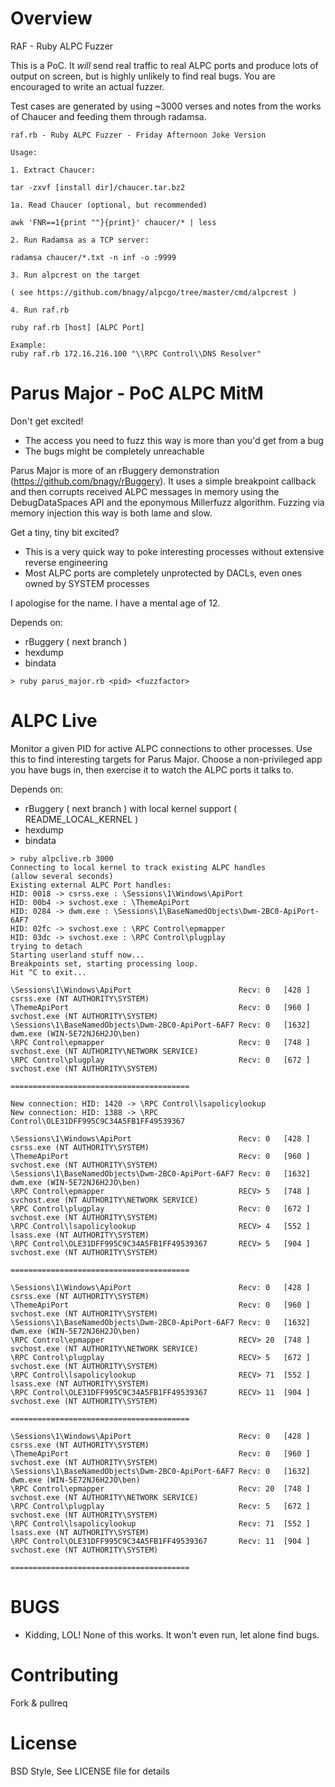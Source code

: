 Overview
======

RAF - Ruby ALPC Fuzzer

This is a PoC. It _will_ send real traffic to real ALPC ports and produce lots
of output on screen, but is highly unlikely to find real bugs. You are
encouraged to write an actual fuzzer.

Test cases are generated by using ~3000 verses and notes from the works of
Chaucer and feeding them through radamsa.

```
raf.rb - Ruby ALPC Fuzzer - Friday Afternoon Joke Version

Usage:

1. Extract Chaucer:

tar -zxvf [install dir]/chaucer.tar.bz2

1a. Read Chaucer (optional, but recommended)

awk 'FNR==1{print ""}{print}' chaucer/* | less

2. Run Radamsa as a TCP server:

radamsa chaucer/*.txt -n inf -o :9999

3. Run alpcrest on the target

( see https://github.com/bnagy/alpcgo/tree/master/cmd/alpcrest )

4. Run raf.rb

ruby raf.rb [host] [ALPC Port]

Example:
ruby raf.rb 172.16.216.100 "\\RPC Control\\DNS Resolver"
```

Parus Major - PoC ALPC MitM 
======

Don't get excited! 

- The access you need to fuzz this way is more than you'd get from a bug
- The bugs might be completely unreachable

Parus Major is more of an rBuggery demonstration
(https://github.com/bnagy/rBuggery). It uses a simple breakpoint callback and
then corrupts received ALPC messages in memory using the DebugDataSpaces API
and the eponymous Millerfuzz algorithm. Fuzzing via memory injection this way
is both lame and slow.

Get a tiny, tiny bit excited?

- This is a very quick way to poke interesting processes without extensive
  reverse engineering 
- Most ALPC ports are completely unprotected by DACLs, even ones owned by
  SYSTEM processes

I apologise for the name. I have a mental age of 12.

Depends on:
* rBuggery ( next branch )
* hexdump
* bindata

```
> ruby parus_major.rb <pid> <fuzzfactor>
```

ALPC Live
======

Monitor a given PID for active ALPC connections to other processes. Use this
to find interesting targets for Parus Major. Choose a non-privileged app you
have bugs in, then exercise it to watch the ALPC ports it talks to.

Depends on:
* rBuggery ( next branch ) with local kernel support ( README_LOCAL_KERNEL )
* hexdump
* bindata

```
> ruby alpclive.rb 3000
Connecting to local kernel to track existing ALPC handles
(allow several seconds)
Existing external ALPC Port handles:
HID: 0018 -> csrss.exe : \Sessions\1\Windows\ApiPort
HID: 00b4 -> svchost.exe : \ThemeApiPort
HID: 0284 -> dwm.exe : \Sessions\1\BaseNamedObjects\Dwm-2BC0-ApiPort-6AF7
HID: 02fc -> svchost.exe : \RPC Control\epmapper
HID: 03dc -> svchost.exe : \RPC Control\plugplay
trying to detach
Starting userland stuff now...
Breakpoints set, starting processing loop.
Hit ^C to exit...

\Sessions\1\Windows\ApiPort                        Recv: 0   [428 ] csrss.exe (NT AUTHORITY\SYSTEM)
\ThemeApiPort                                      Recv: 0   [960 ] svchost.exe (NT AUTHORITY\SYSTEM)
\Sessions\1\BaseNamedObjects\Dwm-2BC0-ApiPort-6AF7 Recv: 0   [1632] dwm.exe (WIN-5E72NJ6H2JO\ben)
\RPC Control\epmapper                              Recv: 0   [748 ] svchost.exe (NT AUTHORITY\NETWORK SERVICE)
\RPC Control\plugplay                              Recv: 0   [672 ] svchost.exe (NT AUTHORITY\SYSTEM)

========================================

New connection: HID: 1420 -> \RPC Control\lsapolicylookup
New connection: HID: 1388 -> \RPC Control\OLE31DFF995C9C34A5FB1FF49539367

\Sessions\1\Windows\ApiPort                        Recv: 0   [428 ] csrss.exe (NT AUTHORITY\SYSTEM)
\ThemeApiPort                                      Recv: 0   [960 ] svchost.exe (NT AUTHORITY\SYSTEM)
\Sessions\1\BaseNamedObjects\Dwm-2BC0-ApiPort-6AF7 Recv: 0   [1632] dwm.exe (WIN-5E72NJ6H2JO\ben)
\RPC Control\epmapper                              RECV> 5   [748 ] svchost.exe (NT AUTHORITY\NETWORK SERVICE)
\RPC Control\plugplay                              Recv: 0   [672 ] svchost.exe (NT AUTHORITY\SYSTEM)
\RPC Control\lsapolicylookup                       RECV> 4   [552 ] lsass.exe (NT AUTHORITY\SYSTEM)
\RPC Control\OLE31DFF995C9C34A5FB1FF49539367       RECV> 5   [904 ] svchost.exe (NT AUTHORITY\SYSTEM)

========================================

\Sessions\1\Windows\ApiPort                        Recv: 0   [428 ] csrss.exe (NT AUTHORITY\SYSTEM)
\ThemeApiPort                                      Recv: 0   [960 ] svchost.exe (NT AUTHORITY\SYSTEM)
\Sessions\1\BaseNamedObjects\Dwm-2BC0-ApiPort-6AF7 Recv: 0   [1632] dwm.exe (WIN-5E72NJ6H2JO\ben)
\RPC Control\epmapper                              RECV> 20  [748 ] svchost.exe (NT AUTHORITY\NETWORK SERVICE)
\RPC Control\plugplay                              RECV> 5   [672 ] svchost.exe (NT AUTHORITY\SYSTEM)
\RPC Control\lsapolicylookup                       RECV> 71  [552 ] lsass.exe (NT AUTHORITY\SYSTEM)
\RPC Control\OLE31DFF995C9C34A5FB1FF49539367       RECV> 11  [904 ] svchost.exe (NT AUTHORITY\SYSTEM)

========================================

\Sessions\1\Windows\ApiPort                        Recv: 0   [428 ] csrss.exe (NT AUTHORITY\SYSTEM)
\ThemeApiPort                                      Recv: 0   [960 ] svchost.exe (NT AUTHORITY\SYSTEM)
\Sessions\1\BaseNamedObjects\Dwm-2BC0-ApiPort-6AF7 Recv: 0   [1632] dwm.exe (WIN-5E72NJ6H2JO\ben)
\RPC Control\epmapper                              Recv: 20  [748 ] svchost.exe (NT AUTHORITY\NETWORK SERVICE)
\RPC Control\plugplay                              Recv: 5   [672 ] svchost.exe (NT AUTHORITY\SYSTEM)
\RPC Control\lsapolicylookup                       Recv: 71  [552 ] lsass.exe (NT AUTHORITY\SYSTEM)
\RPC Control\OLE31DFF995C9C34A5FB1FF49539367       Recv: 11  [904 ] svchost.exe (NT AUTHORITY\SYSTEM)

========================================
```

BUGS
=======

- Kidding, LOL! None of this works. It won't even run, let alone find bugs.

Contributing
=======

Fork & pullreq

License
=======

BSD Style, See LICENSE file for details




